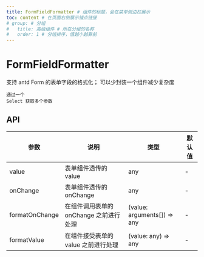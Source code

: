 ```yaml
---
title: FormFieldFormatter # 组件的标题，会在菜单侧边栏展示
toc: content # 在页面右侧展示锚点链接
# group: # 分组
#   title: 高级组件 # 所在分组的名称
#   order: 1 # 分组排序，值越小越靠前
---
```


# FormFieldFormatter

支持 antd Form 的表单字段的格式化； 可以少封装一个组件减少复杂度

<code src="./demo/base.tsx" description="通过一个Select获取多个参数">通过一个 Select 获取多个参数</code>

## API

| 参数           | 说明                                   | 类型                        | 默认值 |
| -------------- | -------------------------------------- | --------------------------- | ------ |
| value          | 表单组件透传的 value                   | any                         | -      |
| onChange       | 表单组件透传的 onChange                | any                         | -      |
| formatOnChange | 在组件调用表单的 onChange 之前进行处理 | (value: arguments[]) => any | -      |
| formatValue    | 在组件接受表单的 value 之前进行处理    | (value: any) => any         | -      |
